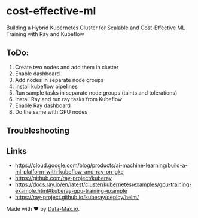 # cost-effective-ml
Building a Hybrid Kubernetes Cluster for Scalable and Cost-Effective ML Training with Ray and Kubeflow

## ToDo:
1. Create two nodes and add them in cluster
2. Enable dashboard
3. Add nodes in separate node groups
4. Install kubeflow pipelines
5. Run sample tasks in separate node groups (taints and tolerations)
6. Install Ray and run ray tasks from Kubeflow
7. Enable Ray dashboard
8. Do the same with GPU nodes

## Troubleshooting


## Links 
* https://cloud.google.com/blog/products/ai-machine-learning/build-a-ml-platform-with-kubeflow-and-ray-on-gke
* https://github.com/ray-project/kuberay
* https://docs.ray.io/en/latest/cluster/kubernetes/examples/gpu-training-example.html#kuberay-gpu-training-example
* https://ray-project.github.io/kuberay/deploy/helm/


Made with ❤️ by [Data-Max.io](https://www.data-max.io/).